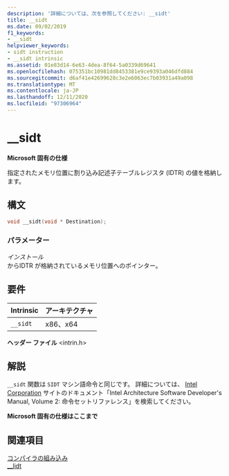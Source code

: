 ```yaml
---
description: '詳細については、次を参照してください: __sidt'
title: __sidt
ms.date: 09/02/2019
f1_keywords:
- __sidt
helpviewer_keywords:
- sidt instruction
- __sidt intrinsic
ms.assetid: 01e83d14-6e63-4dea-8f64-5a0339d69641
ms.openlocfilehash: 075351bc10981dd8453381e9ce9393a046dfd884
ms.sourcegitcommit: d6af41e42699628c3e2e6063ec7b03931a49a098
ms.translationtype: MT
ms.contentlocale: ja-JP
ms.lasthandoff: 12/11/2020
ms.locfileid: "97306964"
---
```

# <a name="__sidt"></a>__sidt

**Microsoft 固有の仕様**

指定されたメモリ位置に割り込み記述子テーブルレジスタ (IDTR) の値を格納します。

## <a name="syntax"></a>構文

```C
void __sidt(void * Destination);
```

### <a name="parameters"></a>パラメーター

*インストール*\
からIDTR が格納されているメモリ位置へのポインター。

## <a name="requirements"></a>要件

|Intrinsic|アーキテクチャ|
|---------------|------------------|
|`__sidt`|x86、x64|

**ヘッダー ファイル** \<intrin.h>

## <a name="remarks"></a>解説

`__sidt` 関数は `SIDT` マシン語命令と同じです。 詳細については、 [Intel Corporation](https://software.intel.com/articles/intel-sdm) サイトのドキュメント「Intel Architecture Software Developer's Manual, Volume 2: 命令セットリファレンス」を検索してください。

**Microsoft 固有の仕様はここまで**

## <a name="see-also"></a>関連項目

[コンパイラの組み込み](../intrinsics/compiler-intrinsics.md)\
[__lidt](../intrinsics/lidt.md)

